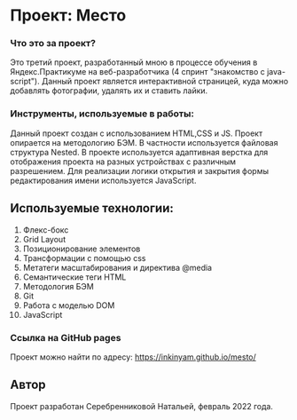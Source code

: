 # Проект: Место

### Что это за проект?
Это третий проект, разработанный мною в процессе обучения в Яндекс.Практикуме на веб-разработчика (4 спринт "знакомство с java-script").
Данный проект является интерактивной страницей, куда можно добавлять фотографии, удалять их и ставить лайки.

### Инструменты, используемые в работы:

Данный проект создан с использованием HTML,CSS и JS.
Проект опирается на методологию БЭМ. В частности используется файловая структура Nested.
В проекте используется адаптивная верстка для отображения проекта на разных устройствах с различным разрешением.
Для реализации логики открытия и закрытия формы редактирования имени используется JavaScript.

## Используемые технологии:

1. Флекс-бокс
2. Grid Layout
3. Позиционирование элементов
4. Трансформации с помощью css
5. Метатеги масштабирования и директива @media
6. Семантические теги HTML
7. Методология БЭМ
8. Git
9. Работа с моделью DOM
10. JavaScript

### Ссылка на GitHub pages

Проект можно найти по адресу: https://inkinyam.github.io/mesto/

## Автор
Проект разработан Серебренниковой Натальей, февраль 2022 года.
